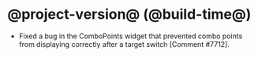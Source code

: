 # @project-version@ (@build-time@)

* Fixed a bug in the ComboPoints widget that prevented combo points from displaying correctly after a target switch [Comment #7712].